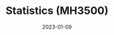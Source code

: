 ---
title: "Statistics (MH3500)"
collection: teaching
type: "Undergraduate course"
permalink: /teaching/mh3500
venue: "Department of Mathematics, Nanyang Technological University"
date: 2023-01-09
location: "Singapore"
excerpt: "Tutored two groups of 27 students each, conducting weekly sessions to discuss assignments and course material."
---